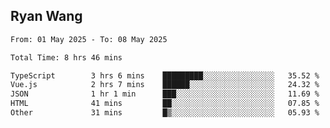 ## Ryan Wang

<!--START_SECTION:waka-->

```txt
From: 01 May 2025 - To: 08 May 2025

Total Time: 8 hrs 46 mins

TypeScript        3 hrs 6 mins    █████████░░░░░░░░░░░░░░░░   35.52 %
Vue.js            2 hrs 7 mins    ██████░░░░░░░░░░░░░░░░░░░   24.32 %
JSON              1 hr 1 min      ███░░░░░░░░░░░░░░░░░░░░░░   11.69 %
HTML              41 mins         ██░░░░░░░░░░░░░░░░░░░░░░░   07.85 %
Other             31 mins         █▒░░░░░░░░░░░░░░░░░░░░░░░   05.93 %
```

<!--END_SECTION:waka-->
